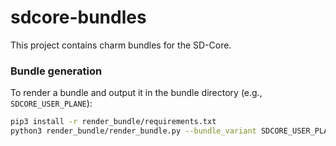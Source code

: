 # sdcore-bundles

This project contains charm bundles for the SD-Core.

### Bundle generation

To render a bundle and output it in the bundle directory (e.g., `SDCORE_USER_PLANE`):

```bash
pip3 install -r render_bundle/requirements.txt
python3 render_bundle/render_bundle.py --bundle_variant SDCORE_USER_PLANE --output_file bundle/bundle.yaml
```
